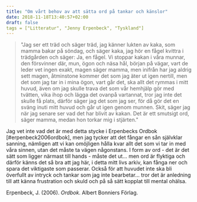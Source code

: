```yaml
---
title: "Om vårt behov av att sätta ord på tankar och känslor"
date: 2018-11-18T13:40:57+02:00
draft: false
tags = ["Litteratur", "Jenny Erpenbeck", "Tyskland"]
---
```


>"Jag ser ett träd och säger träd, jag känner lukten av kaka, som mamma bakar på söndag, och säger kaka, jag hör en fågel kvittra i trädgården och säger: Ja, en fågel. Vi stoppar kakan i våra munnar, den försvinner där, mun, ögon och näsa hål, början på vägar, vart de leder vet ingen exakt, magen säger mamma, men inifrån har jag aldrig sett magen, åtminstone kommer det som jag äter ut igen nertill, men det som jag tar in i mina ögon, vart går det, ska allt det rymmas i mitt huvud, även om jag skulle trava det som vår hemhjälp gör med tvätten, vika ihop och lägga det ovanpå vartannat, tror jag inte det skulle få plats, därför säger jag det som jag ser, för då gör det en sväng inuti mitt huvud och går ut igen genom munnen. Skit, säger jag när jag senare ser vad det har blivit av kakan. Det är ett smutsigt ord, säger mamma, medan hon torkar mig i stjärten."

Jag vet inte vad det är med detta stycke i Erpenbecks Ordbok [#erpenbeck2006ordbok], men jag tycker att det fångar en sån självklar sanning,  nämligen att vi kan omöjligen hålla kvar allt det som vi tar in med våra sinnen, utan det måste ta vägen någonstans. I form av ord - det är det sätt som ligger närmast till hands - måste det ut... men ord är flyktiga och därför känns det så bra att jag här, i detta mitt livs arkiv, kan fånga ner och spara det viktigaste som passerar. Också för att huvudet inte ska bli överfullt av intryck och tankar som jag inte bearbetar... tror det är anledning till att känna frustration och skuld och på så sätt kopplat till mental ohälsa.

Erpenbeck, J. (2006). _Ordbok_. Albert Bonniers Förlag.

